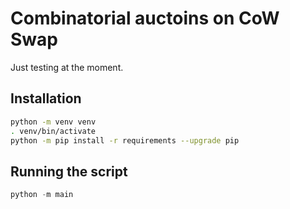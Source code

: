# Combinatorial auctoins on CoW Swap

Just testing at the moment.

## Installation

```sh
python -m venv venv
. venv/bin/activate
python -m pip install -r requirements --upgrade pip
```

## Running the script

```python
python -m main
```
